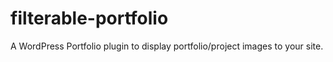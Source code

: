 # filterable-portfolio
A WordPress Portfolio plugin to display portfolio/project images to your site.

